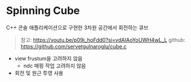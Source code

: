 # Spinning Cube

C++ 콘솔 애플리케이션으로 구현한 3차원 공간에서 회전하는 큐브

> 참고: https://youtu.be/p09i_hoFdd0?si=vdAlAoYoUWH4wL_L
> github: https://github.com/servetgulnaroglu/cube.c


- view frustum을 고려하지 않음
    - ndc 매핑 작업 고려하지 않음
- 회전 및 원근 투영 사용